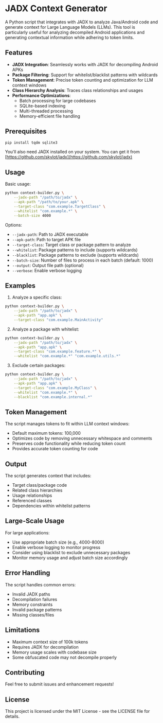 # JADX Context Generator

A Python script that integrates with JADX to analyze Java/Android code and generate context for Large Language Models (LLMs). This tool is particularly useful for analyzing decompiled Android applications and generating contextual information while adhering to token limits.

## Features

- **JADX Integration**: Seamlessly works with JADX for decompiling Android APKs
- **Package Filtering**: Support for whitelist/blacklist patterns with wildcards
- **Token Management**: Precise token counting and optimization for LLM context windows
- **Class Hierarchy Analysis**: Traces class relationships and usages
- **Performance Optimizations**: 
  - Batch processing for large codebases
  - SQLite-based indexing
  - Multi-threaded processing
  - Memory-efficient file handling

## Prerequisites

```bash
pip install tqdm sqlite3
```

You'll also need JADX installed on your system. You can get it from [https://github.com/skylot/jadx](https://github.com/skylot/jadx)

## Usage

Basic usage:
```bash
python context-builder.py \
    --jadx-path "/path/to/jadx" \
    --apk-path "/path/to/your.apk" \
    --target-class "com.example.TargetClass" \
    --whitelist "com.example.*" \
    --batch-size 4000
```

Options:
- `--jadx-path`: Path to JADX executable
- `--apk-path`: Path to target APK file
- `--target-class`: Target class or package pattern to analyze
- `--whitelist`: Package patterns to include (supports wildcards)
- `--blacklist`: Package patterns to exclude (supports wildcards)
- `--batch-size`: Number of files to process in each batch (default: 1000)
- `--output`: Output file path (optional)
- `--verbose`: Enable verbose logging

## Examples

1. Analyze a specific class:
```bash
python context-builder.py \
    --jadx-path "/path/to/jadx" \
    --apk-path "app.apk" \
    --target-class "com.example.MainActivity"
```

2. Analyze a package with whitelist:
```bash
python context-builder.py \
    --jadx-path "/path/to/jadx" \
    --apk-path "app.apk" \
    --target-class "com.example.feature.*" \
    --whitelist "com.example.*" "com.example.utils.*"
```

3. Exclude certain packages:
```bash
python context-builder.py \
    --jadx-path "/path/to/jadx" \
    --apk-path "app.apk" \
    --target-class "com.example.MyClass" \
    --whitelist "com.example.*" \
    --blacklist "com.example.internal.*"
```

## Token Management

The script manages tokens to fit within LLM context windows:
- Default maximum tokens: 100,000
- Optimizes code by removing unnecessary whitespace and comments
- Preserves code functionality while reducing token count
- Provides accurate token counting for code

## Output

The script generates context that includes:
- Target class/package code
- Related class hierarchies
- Usage relationships
- Referenced classes
- Dependencies within whitelist patterns

## Large-Scale Usage

For large applications:
- Use appropriate batch size (e.g., 4000-8000)
- Enable verbose logging to monitor progress
- Consider using blacklist to exclude unnecessary packages
- Monitor memory usage and adjust batch size accordingly

## Error Handling

The script handles common errors:
- Invalid JADX paths
- Decompilation failures
- Memory constraints
- Invalid package patterns
- Missing classes/files

## Limitations

- Maximum context size of 100k tokens
- Requires JADX for decompilation
- Memory usage scales with codebase size
- Some obfuscated code may not decompile properly

## Contributing

Feel free to submit issues and enhancement requests!

## License

This project is licensed under the MIT License - see the LICENSE file for details.
